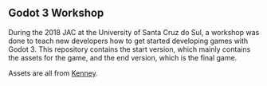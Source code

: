 ## Godot 3 Workshop

During the 2018 JAC at the University of Santa Cruz do Sul, a workshop was done to teach new developers how to get started developing games with Godot 3.
This repository contains the start version, which mainly contains the assets for the game, and the end version, which is the final game.

Assets are all from [Kenney](https://kenney.nl).
